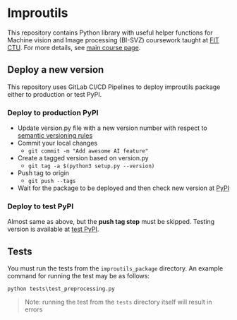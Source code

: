 # Improutils
This repository contains Python library with useful helper functions for Machine vision and Image processing (BI-SVZ) coursework taught at [FIT CTU](https://fit.cvut.cz/en). For more details, see [main course page](https://github.com/ImprolabFIT/BI-SVZ-coursework).

## Deploy a new version
This repository uses GitLab CI/CD Pipelines to deploy improutils package either to production or test PyPI.

### Deploy to production PyPI
 - Update version.py file with a new version number with respect to [semantic versioning rules](https://semver.org/)
 - Commit your local changes
	 - ```git commit -m "Add awesome AI feature" ```
 - Create a tagged version based on version.py
	 - ```git tag -a $(python3 setup.py --version)```
 - Push tag to origin
	 - ```git push --tags```
 - Wait for the package to be deployed and then check new version at [PyPI](https://pypi.org/project/improutils/)

### Deploy to test PyPI
Almost same as above, but the **push tag step** must be skipped. Testing version is available at [test PyPI](https://test.pypi.org/project/improutils/).

## Tests
You must run the tests from the `improutils_package` directory.
An example command for running the test may be as follows:
```
python tests\test_preprocessing.py
```

> Note: running the test from the `tests` directory itself will result in errors

